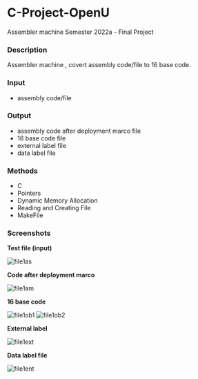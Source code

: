 # C-Project-OpenU
Assembler machine
Semester 2022a - Final Project
### Description

Assembler machine , covert assembly code/file to 16 base code.

### Input

+ assembly code/file

### Output

+ assembly code after deployment marco file
+ 16 base code file
+ external label file
+ data label file

### Methods

+ C
+ Pointers
+ Dynamic Memory Allocation
+ Reading and Creating File
+ MakeFile

### Screenshots

**Test file (input)**

![file1as](https://github.com/Maayan12/C-Project-OpenU-AssemblerMachine/assets/99267673/83ed5e4e-4f1b-47a5-8593-cc221b1471f5)

**Code after deployment marco**

![file1am](https://github.com/Maayan12/C-Project-OpenU-AssemblerMachine/assets/99267673/efedc024-6982-4042-a3cb-c9c041a14412)

**16 base code**

![file1ob1](https://github.com/Maayan12/C-Project-OpenU-AssemblerMachine/assets/99267673/02658989-d834-4a5a-b94c-ce7b8853e9c6)
![file1ob2](https://github.com/Maayan12/C-Project-OpenU-AssemblerMachine/assets/99267673/fe3a207e-0e41-4e2c-aea7-d6727fa14fe2)

**External label**

![file1ext](https://github.com/Maayan12/C-Project-OpenU-AssemblerMachine/assets/99267673/57689ed6-fad9-4a7d-9fa0-8cbbcbaf3129)

**Data label file**

![file1ent](https://github.com/Maayan12/C-Project-OpenU-AssemblerMachine/assets/99267673/eb3420cd-7d77-440a-9e27-3f278032284f)
